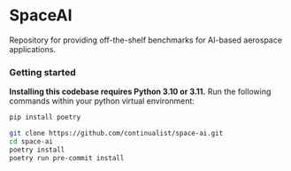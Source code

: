 # SpaceAI
Repository for providing off-the-shelf benchmarks for AI-based aerospace applications.


### Getting started

**Installing this codebase requires Python 3.10 or 3.11.**
Run the following commands within your python virtual environment:

```sh
pip install poetry

git clone https://github.com/continualist/space-ai.git
cd space-ai
poetry install
poetry run pre-commit install
```

